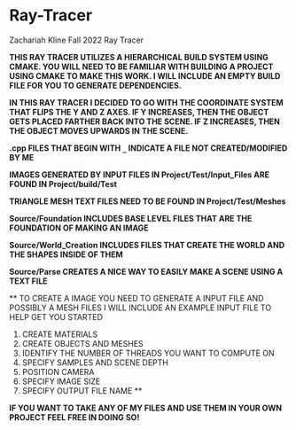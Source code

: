 # Ray-Tracer

Zachariah Kline
Fall 2022
Ray Tracer

**THIS RAY TRACER UTILIZES A HIERARCHICAL BUILD SYSTEM USING CMAKE. YOU WILL NEED TO BE FAMILIAR 
WITH BUILDING A PROJECT USING CMAKE TO MAKE THIS WORK. I WILL INCLUDE AN EMPTY BUILD FILE FOR YOU TO
GENERATE DEPENDENCIES.**

**IN THIS RAY TRACER I DECIDED TO GO WITH THE COORDINATE SYSTEM THAT FLIPS THE Y AND Z AXES. IF Y INCREASES, THEN THE OBJECT GETS
PLACED FARTHER BACK INTO THE SCENE. IF Z INCREASES, THEN THE OBJECT MOVES UPWARDS IN THE SCENE.**

**.cpp FILES THAT BEGIN WITH `_` INDICATE A FILE NOT CREATED/MODIFIED BY ME**

**IMAGES GENERATED BY INPUT FILES IN Project/Test/Input_Files ARE FOUND IN Project/build/Test**

**TRIANGLE MESH TEXT FILES NEED TO BE FOUND IN Project/Test/Meshes**

**Source/Foundation INCLUDES BASE LEVEL FILES THAT ARE THE FOUNDATION OF MAKING AN IMAGE**

**Source/World_Creation INCLUDES FILES THAT CREATE THE WORLD AND THE SHAPES INSIDE OF THEM**

**Source/Parse CREATES A NICE WAY TO EASILY MAKE A SCENE USING A TEXT FILE**

**
TO CREATE A IMAGE YOU NEED TO GENERATE A INPUT FILE AND POSSIBLY A MESH FILES
I WILL INCLUDE AN EXAMPLE INPUT FILE TO HELP GET YOU STARTED
1. CREATE MATERIALS
2. CREATE OBJECTS AND MESHES 
3. IDENTIFY THE NUMBER OF THREADS YOU WANT TO COMPUTE ON
4. SPECIFY SAMPLES AND SCENE DEPTH
5. POSITION CAMERA 
6. SPECIFY IMAGE SIZE
7. SPECIFY OUTPUT FILE NAME
**

**IF YOU WANT TO TAKE ANY OF MY FILES AND USE THEM IN YOUR OWN PROJECT FEEL FREE IN DOING SO!**
